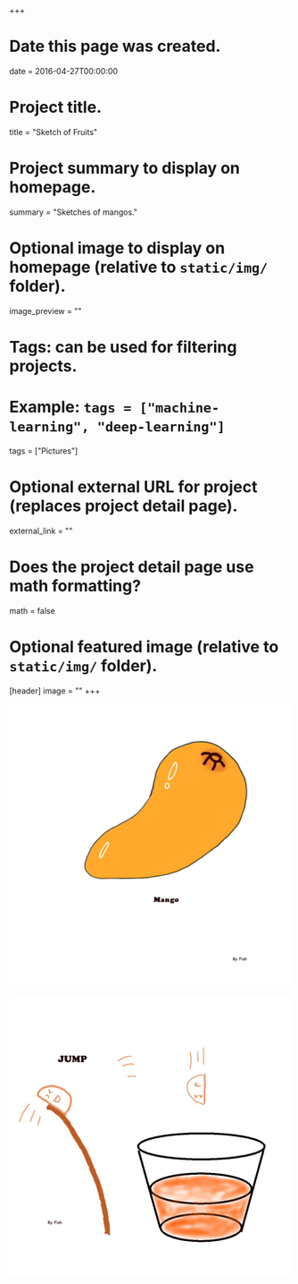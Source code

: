 +++
# Date this page was created.
date = 2016-04-27T00:00:00

# Project title.
title = "Sketch of Fruits"

# Project summary to display on homepage.
summary = "Sketches of mangos."

# Optional image to display on homepage (relative to `static/img/` folder).
image_preview = ""

# Tags: can be used for filtering projects.
# Example: `tags = ["machine-learning", "deep-learning"]`
tags = ["Pictures"]

# Optional external URL for project (replaces project detail page).
external_link = ""

# Does the project detail page use math formatting?
math = false

# Optional featured image (relative to `static/img/` folder).
[header]
image = ""
+++


![芒果](https://raw.githubusercontent.com/Rothdyt/personal-blog/master/static/img/gallery-pics/sketch/mango/mango.jpg)

![跳水](https://raw.githubusercontent.com/Rothdyt/personal-blog/master/static/img/gallery-pics/sketch/mango/jump.jpg)

